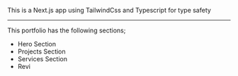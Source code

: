This is a Next.js app using TailwindCss and Typescript for type safety

---
This portfolio has the following sections;

- Hero Section
- Projects Section
- Services Section
- Revi
